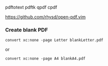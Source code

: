 pdftotext
pdftk
qpdf
cpdf

https://github.com/rhysd/open-pdf.vim

### Create blank PDF
    convert xc:none -page Letter blankLetter.pdf    
or

    convert xc:none -page A4 blankA4.pdf
    
